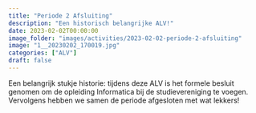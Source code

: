 ```yaml
---
title: "Periode 2 Afsluiting"
description: "Een historisch belangrijke ALV!"
date: 2023-02-02T00:00:00
image_folder: "images/activities/2023-02-02-periode-2-afsluiting"
image: "1__20230202_170019.jpg"
categories: ["ALV"]
draft: false
---
```


Een belangrijk stukje historie: tijdens deze ALV is het formele besluit genomen om de opleiding Informatica bij de studievereniging te voegen. Vervolgens hebben we samen de periode afgesloten met wat lekkers!